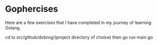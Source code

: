 # Gophercises

Here are a few exercises that I have completed in my journey of learning Golang. 

cd to src/github/dvbnrg/(project directory of choice) then go run main.go

